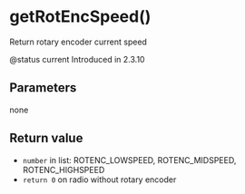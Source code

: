# getRotEncSpeed()

Return rotary encoder current speed

@status current Introduced in 2.3.10

## Parameters

none

## Return value

* `number` in list: ROTENC\_LOWSPEED, ROTENC\_MIDSPEED, ROTENC\_HIGHSPEED
* `return 0`  on radio without rotary encoder
